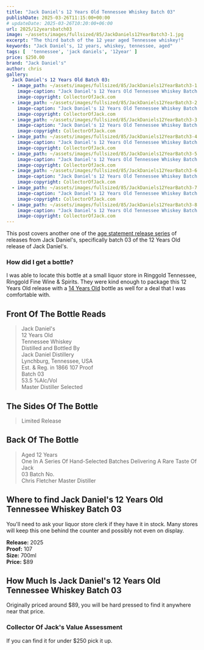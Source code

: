 ```yaml
---
title: "Jack Daniel's 12 Years Old Tennessee Whiskey Batch 03"
publishDate: 2025-03-26T11:15:00+00:00
# updateDate: 2025-03-26T10:20:00+06:00
url: 2025/12yearsbatch03
image: ~/assets/images/fullsized/85/JackDaniels12YearBatch3-1.jpg
excerpt: "The third batch of the 12 year aged Tennessee whiskey!"
keywords: "Jack Daniel's, 12 years, whiskey, tennessee, aged"
tags: [  'tennessee', 'jack daniels', '12year' ]
price: $250.00
brand: "Jack Daniel's"
author: chris
gallery:
  Jack Daniel's 12 Years Old Batch 03:
  - image_path: ~/assets/images/fullsized/85/JackDaniels12YearBatch3-1.jpg
    image-caption: "Jack Daniel's 12 Years Old Tennessee Whiskey Batch 03"
    image-copyright: CollectorOfJack.com
  - image_path: ~/assets/images/fullsized/85/JackDaniels12YearBatch3-2.jpg
    image-caption: "Jack Daniel's 12 Years Old Tennessee Whiskey Batch 03"
    image-copyright: CollectorOfJack.com
  - image_path: ~/assets/images/fullsized/85/JackDaniels12YearBatch3-3.jpg
    image-caption: "Jack Daniel's 12 Years Old Tennessee Whiskey Batch 03"
    image-copyright: CollectorOfJack.com
  - image_path: ~/assets/images/fullsized/85/JackDaniels12YearBatch3-4.jpg
    image-caption: "Jack Daniel's 12 Years Old Tennessee Whiskey Batch 03"
    image-copyright: CollectorOfJack.com
  - image_path: ~/assets/images/fullsized/85/JackDaniels12YearBatch3-5.jpg
    image-caption: "Jack Daniel's 12 Years Old Tennessee Whiskey Batch 03"
    image-copyright: CollectorOfJack.com
  - image_path: ~/assets/images/fullsized/85/JackDaniels12YearBatch3-6.jpg
    image-caption: "Jack Daniel's 12 Years Old Tennessee Whiskey Batch 03"
    image-copyright: CollectorOfJack.com
  - image_path: ~/assets/images/fullsized/85/JackDaniels12YearBatch3-7.jpg
    image-caption: "Jack Daniel's 12 Years Old Tennessee Whiskey Batch 03"
    image-copyright: CollectorOfJack.com
  - image_path: ~/assets/images/fullsized/85/JackDaniels12YearBatch3-8.jpg
    image-caption: "Jack Daniel's 12 Years Old Tennessee Whiskey Batch 03"
    image-copyright: CollectorOfJack.com
---
```

This post covers another one of the [age statement release series](/series/aged-releases) of releases from Jack Daniel's, specifically batch 03 of the 12 Years Old release of Jack Daniel's.

### How did I get a bottle?
I was able to locate this bottle at a small liquor store in Ringgold Tennessee, Ringgold Fine Wine & Spirits. They were kind enough to package this 12 Years Old release with a [14 Years Old](/2025/14year) bottle as well for a deal that I was comfortable with.

## Front Of The Bottle Reads
> Jack Daniel's  
> 12 Years Old  
> Tennessee Whiskey   
> Distilled and Bottled By    
> Jack Daniel Distillery  
> Lynchburg, Tennessee, USA  
> Est. & Reg. in 1866
> 107 Proof  
> Batch 03  
> 53.5 %Alc/Vol  
> Master Distiller Selected  

## The Sides Of The Bottle
> Limited Release   

## Back Of The Bottle
> Aged 12 Years  
> One In A Series Of Hand-Selected Batches Delivering A Rare Taste Of Jack  
> 03 Batch No.  
> Chris Fletcher Master Distiller  

## Where to find Jack Daniel's 12 Years Old Tennessee Whiskey Batch 03
You'll need to ask your liquor store clerk if they have it in stock. Many stores will keep this one behind the counter and possibly not even on display. 

**Release:** 2025  
**Proof:** 107  
**Size:** 700ml  
**Price:** $89    

## How Much Is Jack Daniel's 12 Years Old Tennessee Whiskey Batch 03
Originally priced around $89, you will be hard pressed to find it anywhere near that price. 
 
### Collector Of Jack's Value Assessment
If you can find it for under $250 pick it up.

